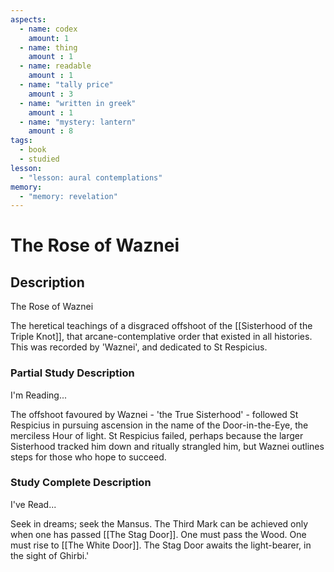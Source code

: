 ```yaml
---
aspects: 
  - name: codex
    amount: 1
  - name: thing
    amount : 1
  - name: readable
    amount : 1
  - name: "tally price"
    amount : 3
  - name: "written in greek"
    amount : 1
  - name: "mystery: lantern"
    amount : 8
tags:
  - book
  - studied
lesson:
  - "lesson: aural contemplations"
memory:
  - "memory: revelation"
---
```


# The Rose of Waznei

## Description
The Rose of Waznei

The heretical teachings of a disgraced offshoot of the [[Sisterhood of the Triple Knot]], that arcane-contemplative order that existed in all histories. This was recorded by 'Waznei', and dedicated to St Respicius.
### Partial Study Description
I'm Reading...

The offshoot favoured by Waznei - 'the True Sisterhood' - followed St Respicius in pursuing ascension in the name of the Door-in-the-Eye, the merciless Hour of light. St Respicius failed, perhaps because the larger Sisterhood tracked him down and ritually strangled him, but Waznei outlines steps for those who hope to succeed. 
### Study Complete Description
I've Read...

Seek in dreams; seek the Mansus. The Third Mark can be achieved only when one has passed [[The Stag Door]]. One must pass the Wood. One must rise to [[The White Door]]. The Stag Door awaits the light-bearer, in the sight of Ghirbi.'